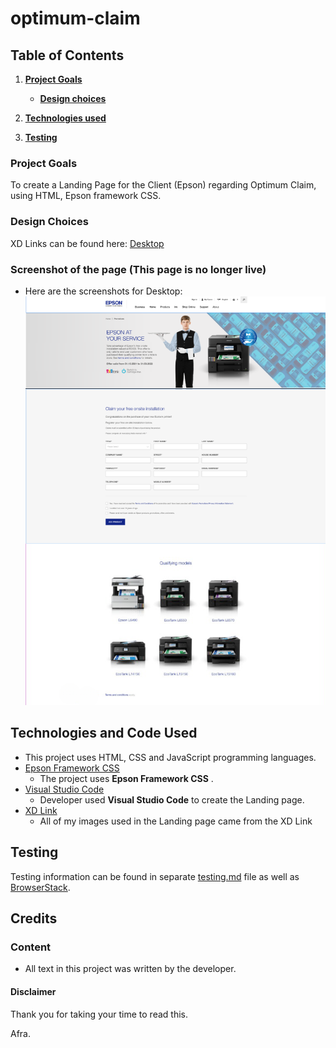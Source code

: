 # optimum-claim

## Table of Contents
1.  [**Project Goals**](#project-goals)
    - [**Design choices**](#design-choices)

2. [**Technologies used**](#technologies-used)

3. [**Testing**](#testing)


### Project Goals

To create a Landing Page for the Client (Epson) regarding Optimum Claim, using HTML, Epson framework CSS. 

### Design Choices

XD Links can be found here:
<a href="https://xd.adobe.com/view/b0ff21cd-38bc-4b40-a77d-329b384bf013-e5ac/specs/?featureset=fullscreenScaleToFit" target="_blank">Desktop</a>


### Screenshot of the page (This page is no longer live)
- Here are the screenshots for Desktop: 
    <div align="center">
    <img src="images/screenshot-one-section.png" alt="Screenshot"><br>
    </div>


## Technologies and Code Used

- This project uses HTML, CSS and JavaScript programming languages.
- [Epson Framework CSS](https://www.epson.co.uk/)
    - The project uses **Epson Framework CSS** .
- [Visual Studio Code](https://code.visualstudio.com/) 
    - Developer used **Visual Studio Code** to create the Landing page. 
- [XD Link](https://helpx.adobe.com/xd/help/share-designs-prototypes.html)
    - All of my images used in the Landing page came from the XD Link

## Testing 

Testing information can be found in separate [testing.md](testing.md) file as well as [BrowserStack](https://www.browserstack.com). 

## Credits

### Content

- All text in this project was written by the developer.

#### Disclaimer

Thank you for taking your time to read this. 

Afra. 
